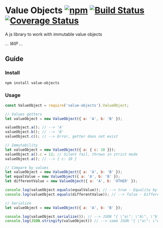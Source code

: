 # Value Objects [![npm](https://img.shields.io/npm/v/value-objects.svg)]() [![Build Status](https://travis-ci.org/danielemariani/value-objects.svg?branch=master)](https://travis-ci.org/danielemariani/value-objects) [![Coverage Status](https://coveralls.io/repos/github/danielemariani/value-objects/badge.svg?branch=master)](https://coveralls.io/github/danielemariani/value-objects?branch=master)

A js library to work with immutable value objects

*... WIP ...*

## Guide

### Install
```sh
npm install value-objects
```
### Usage
```js
const ValueObject = require('value-objects').ValueObject;

// Values getters
let valueObject = new ValueObject({ a: 'A', b: 'B' });

valueObject.a(); // --> 'A'
valueObject.b(); // --> 'B'
valueObject.c(); // --> Error, getter does not exist

// Immutability
let valueObject = new ValueObject({ a: { c: 10 }});
valueObject.a().c = 12; // Silent fail, throws in strict mode
valueObject.a(); // --> { c: 10 }

// Compare by values
let valueObject = new ValueObject({ a: 'A', b: 'B' });
let equalValue = new ValueObject({ a: 'A', b: 'B' });
let differentValue = new ValueObject({ a: 'A', b: 'OTHER' });

console.log(valueObject.equals(equalValue)); // --> true - Equality by values
console.log(valueObject.equals(differentValue)); // --> false - Different values

// Serialize
let valueObject = new ValueObject({ a: 'A', b: 'B' });

console.log(valueObject.serialize()); // --> JSON "{ \"a\": \"A\", \"b\": \"B\" }"
console.log(JSON.stringify(valueObject)) // --> same JSON "{ \"a\": \"A\", \"b\": \"B\" }"
```
 
